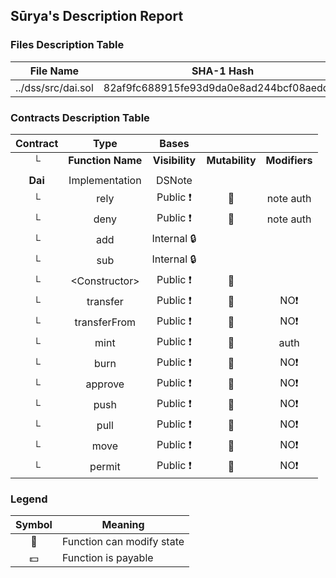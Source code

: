 ## Sūrya's Description Report

### Files Description Table


|  File Name  |  SHA-1 Hash  |
|-------------|--------------|
| ../dss/src/dai.sol | 82af9fc688915fe93d9da0e8ad244bcf08aedd64 |


### Contracts Description Table


|  Contract  |         Type        |       Bases      |                  |                 |
|:----------:|:-------------------:|:----------------:|:----------------:|:---------------:|
|     └      |  **Function Name**  |  **Visibility**  |  **Mutability**  |  **Modifiers**  |
||||||
| **Dai** | Implementation | DSNote |||
| └ | rely | Public ❗️ | 🛑  | note auth |
| └ | deny | Public ❗️ | 🛑  | note auth |
| └ | add | Internal 🔒 |   | |
| └ | sub | Internal 🔒 |   | |
| └ | \<Constructor\> | Public ❗️ | 🛑  | |
| └ | transfer | Public ❗️ | 🛑  |NO❗️ |
| └ | transferFrom | Public ❗️ | 🛑  |NO❗️ |
| └ | mint | Public ❗️ | 🛑  | auth |
| └ | burn | Public ❗️ | 🛑  |NO❗️ |
| └ | approve | Public ❗️ | 🛑  |NO❗️ |
| └ | push | Public ❗️ | 🛑  |NO❗️ |
| └ | pull | Public ❗️ | 🛑  |NO❗️ |
| └ | move | Public ❗️ | 🛑  |NO❗️ |
| └ | permit | Public ❗️ | 🛑  |NO❗️ |


### Legend

|  Symbol  |  Meaning  |
|:--------:|-----------|
|    🛑    | Function can modify state |
|    💵    | Function is payable |
